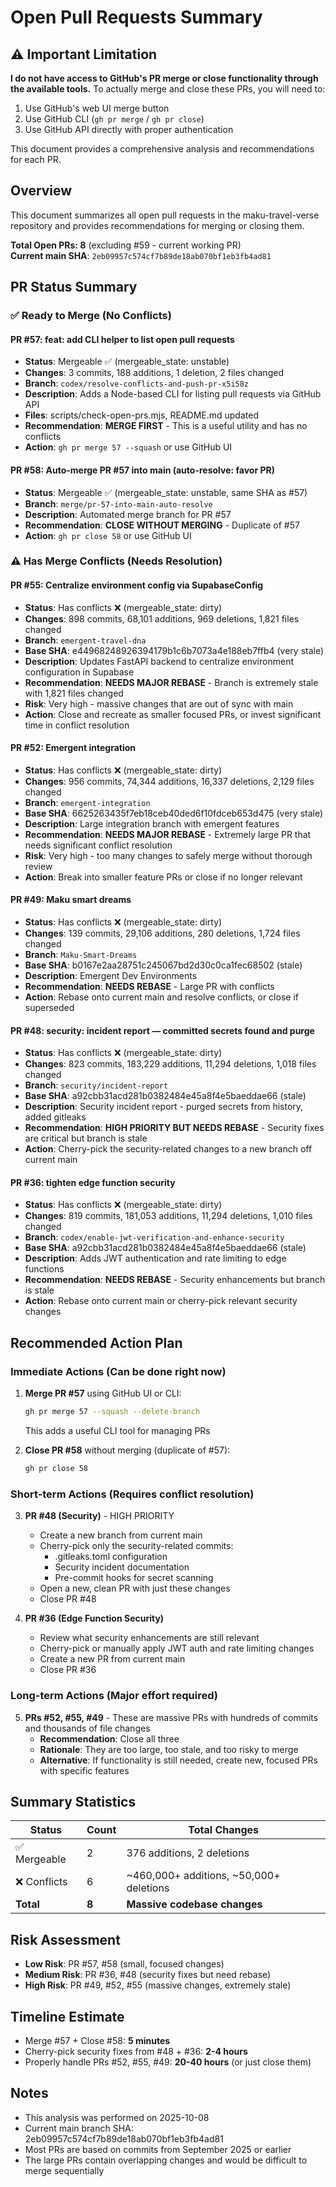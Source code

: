 # Open Pull Requests Summary

## ⚠️ Important Limitation

**I do not have access to GitHub's PR merge or close functionality through the available tools.** To actually merge and close these PRs, you will need to:
1. Use GitHub's web UI merge button
2. Use GitHub CLI (`gh pr merge` / `gh pr close`)  
3. Use GitHub API directly with proper authentication

This document provides a comprehensive analysis and recommendations for each PR.

## Overview
This document summarizes all open pull requests in the maku-travel-verse repository and provides recommendations for merging or closing them.

**Total Open PRs: 8** (excluding #59 - current working PR)  
**Current main SHA**: `2eb09957c574cf7b89de18ab070bf1eb3fb4ad81`

## PR Status Summary

### ✅ Ready to Merge (No Conflicts)

#### PR #57: feat: add CLI helper to list open pull requests
- **Status**: Mergeable ✅ (mergeable_state: unstable)
- **Changes**: 3 commits, 188 additions, 1 deletion, 2 files changed
- **Branch**: `codex/resolve-conflicts-and-push-pr-x5i58z`
- **Description**: Adds a Node-based CLI for listing pull requests via GitHub API
- **Files**: scripts/check-open-prs.mjs, README.md updated
- **Recommendation**: **MERGE FIRST** - This is a useful utility and has no conflicts
- **Action**: `gh pr merge 57 --squash` or use GitHub UI

#### PR #58: Auto-merge PR #57 into main (auto-resolve: favor PR)
- **Status**: Mergeable ✅ (mergeable_state: unstable, same SHA as #57)
- **Branch**: `merge/pr-57-into-main-auto-resolve`
- **Description**: Automated merge branch for PR #57
- **Recommendation**: **CLOSE WITHOUT MERGING** - Duplicate of #57
- **Action**: `gh pr close 58` or use GitHub UI

### ⚠️ Has Merge Conflicts (Needs Resolution)

#### PR #55: Centralize environment config via SupabaseConfig  
- **Status**: Has conflicts ❌ (mergeable_state: dirty)
- **Changes**: 898 commits, 68,101 additions, 969 deletions, 1,821 files changed
- **Branch**: `emergent-travel-dna`
- **Base SHA**: e44968248926394179b1c6b7073a4e188eb7ffb4 (very stale)
- **Description**: Updates FastAPI backend to centralize environment configuration in Supabase
- **Recommendation**: **NEEDS MAJOR REBASE** - Branch is extremely stale with 1,821 files changed
- **Risk**: Very high - massive changes that are out of sync with main
- **Action**: Close and recreate as smaller focused PRs, or invest significant time in conflict resolution

#### PR #52: Emergent integration
- **Status**: Has conflicts ❌ (mergeable_state: dirty)
- **Changes**: 956 commits, 74,344 additions, 16,337 deletions, 2,129 files changed  
- **Branch**: `emergent-integration`
- **Base SHA**: 6625263435f7eb18ceb40ded6f10fdceb653d475 (very stale)
- **Description**: Large integration branch with emergent features
- **Recommendation**: **NEEDS MAJOR REBASE** - Extremely large PR that needs significant conflict resolution
- **Risk**: Very high - too many changes to safely merge without thorough review
- **Action**: Break into smaller feature PRs or close if no longer relevant

#### PR #49: Maku smart dreams
- **Status**: Has conflicts ❌ (mergeable_state: dirty)
- **Changes**: 139 commits, 29,106 additions, 280 deletions, 1,724 files changed
- **Branch**: `Maku-Smart-Dreams`
- **Base SHA**: b0167e2aa28751c245067bd2d30c0ca1fec68502 (stale)
- **Description**: Emergent Dev Environments
- **Recommendation**: **NEEDS REBASE** - Large PR with conflicts
- **Action**: Rebase onto current main and resolve conflicts, or close if superseded

#### PR #48: security: incident report — committed secrets found and purge
- **Status**: Has conflicts ❌ (mergeable_state: dirty)
- **Changes**: 823 commits, 183,229 additions, 11,294 deletions, 1,018 files changed
- **Branch**: `security/incident-report`
- **Base SHA**: a92cbb31acd281b0382484e45a8f4e5baeddae66 (stale)
- **Description**: Security incident report - purged secrets from history, added gitleaks
- **Recommendation**: **HIGH PRIORITY BUT NEEDS REBASE** - Security fixes are critical but branch is stale
- **Action**: Cherry-pick the security-related changes to a new branch off current main

#### PR #36: tighten edge function security
- **Status**: Has conflicts ❌ (mergeable_state: dirty)
- **Changes**: 819 commits, 181,053 additions, 11,294 deletions, 1,010 files changed
- **Branch**: `codex/enable-jwt-verification-and-enhance-security`
- **Base SHA**: a92cbb31acd281b0382484e45a8f4e5baeddae66 (stale)
- **Description**: Adds JWT authentication and rate limiting to edge functions
- **Recommendation**: **NEEDS REBASE** - Security enhancements but branch is stale
- **Action**: Rebase onto current main or cherry-pick relevant security changes

## Recommended Action Plan

### Immediate Actions (Can be done right now)

1. **Merge PR #57** using GitHub UI or CLI:
   ```bash
   gh pr merge 57 --squash --delete-branch
   ```
   This adds a useful CLI tool for managing PRs

2. **Close PR #58** without merging (duplicate of #57):
   ```bash
   gh pr close 58
   ```

### Short-term Actions (Requires conflict resolution)

3. **PR #48 (Security)** - HIGH PRIORITY
   - Create a new branch from current main
   - Cherry-pick only the security-related commits:
     - .gitleaks.toml configuration
     - Security incident documentation
     - Pre-commit hooks for secret scanning
   - Open a new, clean PR with just these changes
   - Close PR #48

4. **PR #36 (Edge Function Security)** 
   - Review what security enhancements are still relevant
   - Cherry-pick or manually apply JWT auth and rate limiting changes
   - Create a new PR from current main
   - Close PR #36

### Long-term Actions (Major effort required)

5. **PRs #52, #55, #49** - These are massive PRs with hundreds of commits and thousands of file changes
   - **Recommendation**: Close all three
   - **Rationale**: They are too large, too stale, and too risky to merge
   - **Alternative**: If functionality is still needed, create new, focused PRs with specific features

## Summary Statistics

| Status | Count | Total Changes |
|--------|-------|---------------|
| ✅ Mergeable | 2 | 376 additions, 2 deletions |
| ❌ Conflicts | 6 | ~460,000+ additions, ~50,000+ deletions |
| **Total** | **8** | **Massive codebase changes** |

## Risk Assessment

- **Low Risk**: PR #57, #58 (small, focused changes)
- **Medium Risk**: PR #36, #48 (security fixes but need rebase)
- **High Risk**: PR #49, #52, #55 (massive changes, extremely stale)

## Timeline Estimate

- Merge #57 + Close #58: **5 minutes**
- Cherry-pick security fixes from #48 + #36: **2-4 hours**
- Properly handle PRs #52, #55, #49: **20-40 hours** (or just close them)

## Notes

- This analysis was performed on 2025-10-08
- Current main branch SHA: 2eb09957c574cf7b89de18ab070bf1eb3fb4ad81
- Most PRs are based on commits from September 2025 or earlier
- The large PRs contain overlapping changes and would be difficult to merge sequentially
